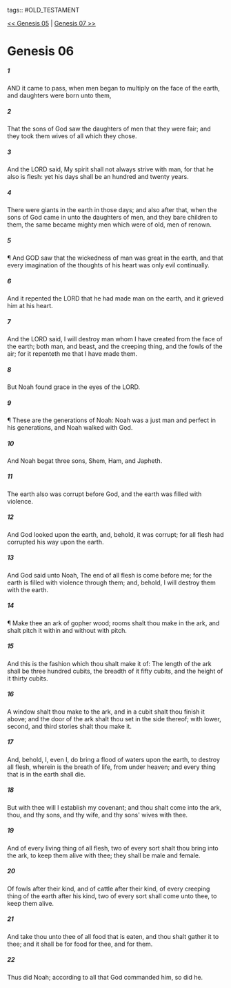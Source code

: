 tags:: #OLD_TESTAMENT

[<< Genesis 05](OLD_TESTAMENT/01_Genesis/Genesis_05.md) | [Genesis 07 >>](OLD_TESTAMENT/01_Genesis/Genesis_07.md)

# Genesis 06

##### 1

AND it came to pass, when men began to multiply on the face of the earth, and daughters were born unto them,

##### 2

That the sons of God saw the daughters of men that they were fair; and they took them wives of all which they chose.

##### 3

And the LORD said, My spirit shall not always strive with man, for that he also is flesh: yet his days shall be an hundred and twenty years.

##### 4

There were giants in the earth in those days; and also after that, when the sons of God came in unto the daughters of men, and they bare children to them, the same became mighty men which were of old, men of renown.

##### 5

¶ And GOD saw that the wickedness of man was great in the earth, and that every imagination of the thoughts of his heart was only evil continually.

##### 6

And it repented the LORD that he had made man on the earth, and it grieved him at his heart.

##### 7

And the LORD said, I will destroy man whom I have created from the face of the earth; both man, and beast, and the creeping thing, and the fowls of the air; for it repenteth me that I have made them.

##### 8

But Noah found grace in the eyes of the LORD.

##### 9

¶ These are the generations of Noah: Noah was a just man and perfect in his generations, and Noah walked with God.

##### 10

And Noah begat three sons, Shem, Ham, and Japheth.

##### 11

The earth also was corrupt before God, and the earth was filled with violence.

##### 12

And God looked upon the earth, and, behold, it was corrupt; for all flesh had corrupted his way upon the earth.

##### 13

And God said unto Noah, The end of all flesh is come before me; for the earth is filled with violence through them; and, behold, I will destroy them with the earth.

##### 14

¶ Make thee an ark of gopher wood; rooms shalt thou make in the ark, and shalt pitch it within and without with pitch.

##### 15

And this is the fashion which thou shalt make it of: The length of the ark shall be three hundred cubits, the breadth of it fifty cubits, and the height of it thirty cubits.

##### 16

A window shalt thou make to the ark, and in a cubit shalt thou finish it above; and the door of the ark shalt thou set in the side thereof; with lower, second, and third stories shalt thou make it.

##### 17

And, behold, I, even I, do bring a flood of waters upon the earth, to destroy all flesh, wherein is the breath of life, from under heaven; and every thing that is in the earth shall die.

##### 18

But with thee will I establish my covenant; and thou shalt come into the ark, thou, and thy sons, and thy wife, and thy sons' wives with thee.

##### 19

And of every living thing of all flesh, two of every sort shalt thou bring into the ark, to keep them alive with thee; they shall be male and female.

##### 20

Of fowls after their kind, and of cattle after their kind, of every creeping thing of the earth after his kind, two of every sort shall come unto thee, to keep them alive.

##### 21

And take thou unto thee of all food that is eaten, and thou shalt gather it to thee; and it shall be for food for thee, and for them.

##### 22

Thus did Noah; according to all that God commanded him, so did he.
